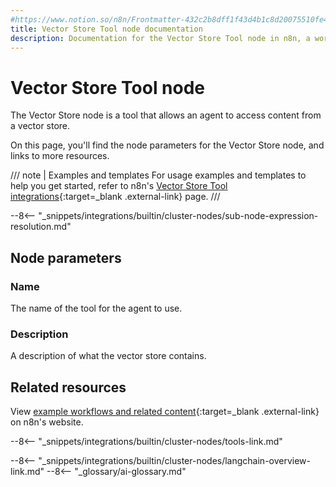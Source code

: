 ```yaml
---
#https://www.notion.so/n8n/Frontmatter-432c2b8dff1f43d4b1c8d20075510fe4
title: Vector Store Tool node documentation
description: Documentation for the Vector Store Tool node in n8n, a workflow automation platform. Includes details of operations and configuration, and links to examples and credentials information.
---
```


# Vector Store Tool node

The Vector Store node is a tool that allows an agent to access content from a vector store. 

On this page, you'll find the node parameters for the Vector Store node, and links to more resources.

/// note | Examples and templates
For usage examples and templates to help you get started, refer to n8n's [Vector Store Tool integrations](https://n8n.io/integrations/vector-store-tool/){:target=_blank .external-link} page.
///	

--8<-- "_snippets/integrations/builtin/cluster-nodes/sub-node-expression-resolution.md"

## Node parameters

### Name

The name of the tool for the agent to use.

### Description

A description of what the vector store contains.

## Related resources

View [example workflows and related content](https://n8n.io/integrations/vector-store-tool/){:target=_blank .external-link} on n8n's website.

--8<-- "_snippets/integrations/builtin/cluster-nodes/tools-link.md"

--8<-- "_snippets/integrations/builtin/cluster-nodes/langchain-overview-link.md"
--8<-- "_glossary/ai-glossary.md"
